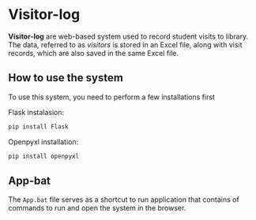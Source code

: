 ﻿<h1>Visitor-log</h1>

<strong>Visitor-log</strong> are web-based system used to record student visits to library. The data, referred to as <em>visitors</em> is stored in an Excel file, along with visit records, which are also saved in the same Excel file.


<h2>How to use the system</h2>

To use this system, you need to perform a few installations first

Flask instalasion:
```bash
pip install Flask
```

Openpyxl installation:
```bash
pip install openpyxl
```


<h2>App-bat</h2>

The ```App.bat``` file serves as a shortcut to run application that contains of commands to run and open the system in the browser.
